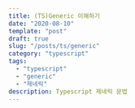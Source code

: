```yaml
---
title: (TS)Generic 이해하기
date: "2020-08-10"
template: "post"
draft: true
slug: "/posts/ts/generic"
category: "typescript"
tags:
  - "typescript"
  - "generic"
  - "제네릭"
description: Typescript 제네릭 문법
---
```


<style>
.focus-red{
  color:red;
  font-weight:bold;
}
</style>
